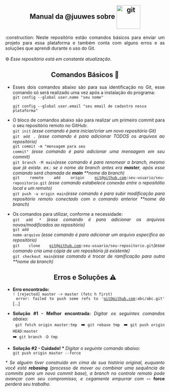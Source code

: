 <h2 align="center"> Manual da @juuwes sobre <img align="center" alt="git" width="75" img src="https://cdn.jsdelivr.net/gh/devicons/devicon/icons/git/git-plain-wordmark.svg"> </h2>
<div align="justify">

<div align="justify">
:construction: Neste repositório estão comandos básicos para enviar um projeto para essa plataforma e também conta com alguns erros e as soluções que aprendi durante o uso do Git. </br>
</br>
⚙ <i>Esse repositório está em constante atualização.</i>

<h2 align="center"> Comandos Básicos 🧩 </h2>

- Esses dois comandos abaixo são para sua identificação no Git, esse comando só será realizado uma vez após a instalação do programa: </br>
<code>git config --global user.name "seu nome"</code></br>
<code> git config --global user.email "seu email de cadastro nessa plataforma"</code></br>

- O bloco de comandos abaixo são para realizar um primeiro commit para o seu repositório remoto no GitHub: </br>
<code>git init</code>    <i>(esse comando é para iniciar/criar um novo repositório Git)</i></br>
<code>git add .</code>   <i>(esse comando é para adicionar TODOS os arquivos ao repositório)</i></br>
<code>git commit -m "mensagem para seu commit"</code>   <i>(esse comando é para adicionar uma mensagem em seu commit)</i></br>
<code>git branch -M main</code><i>(esse comando é para renomear a branch, mesmo que já existe. ex.: se o nome da branch antes era <b>master</b>, após esse comando será chamada de <b>main</b> **nome da branch)</i></br>
<code>git remote add origin git@github.com:seu-usuario/seu-repositorio.git</code> <i>(esse comando estabelece conexão entre o repositótio local e um remoto)</i></br>
<code>git push -u origin main</code><i>(esse comando é para subir modificação para repositório remoto conectado com o comando anterior **nome da branch)</i></br>

- Os comandos para utilizar, conforme a necessidade: </br>
<code>git add *</code> <i>(esse comando é para adicionar os arquivos novos/modificados ao repositório)</i></br>
<code>git add nome-arquivo</code> <i>(esse comando é para adicionar um arquivo específico ao repositório)</i></br>
<code>git clone git@github.com:seu-usuario/seu-repositorio.git</code><i>(esse comando cria uma cópia de um repositório já existente)</i></br>
<code>git checkout main</code><i>(esse comando é trocar de ramificação para outra **nome da branch)</i></br>

<h2 align="center"> Erros e Soluções ⚠️ </h2>

- <b> Erro encontrado: </b>  
<code>! [rejected]        master -> master (fetc h first) </code> <br>
<code> error: failed to push some refs to 'git@github.com:abc/abc.git'</code> [...]

- <b> Solução #1 - Melhor encontrada: </b> <i>Digitar os seguintes comandos abaixo:</i><br> 
<code> git fetch origin master:tmp </code> ➡️<code> git rebase tmp </code> ➡️<code> git push origin HEAD:master </code> ➡️<code> git branch -D tmp </code>

- <b> Solução #2 - Cuidado! * </b> <i>Digitar o seguinte comando abaixo:</i><br>
<code>git push origin master --force</code>

<i> * Se alguém tiver construído em cima de sua história original, euquanto você está <b>rebasing</b> (processo de mover ou combinar uma sequência de commits para um novo commit base), a branch no controle remoto pode avançar com seu compromisso, e cegamente empurrar com </i><b>-- force</b><i> perderá seu trabalho.</i>
 
##
